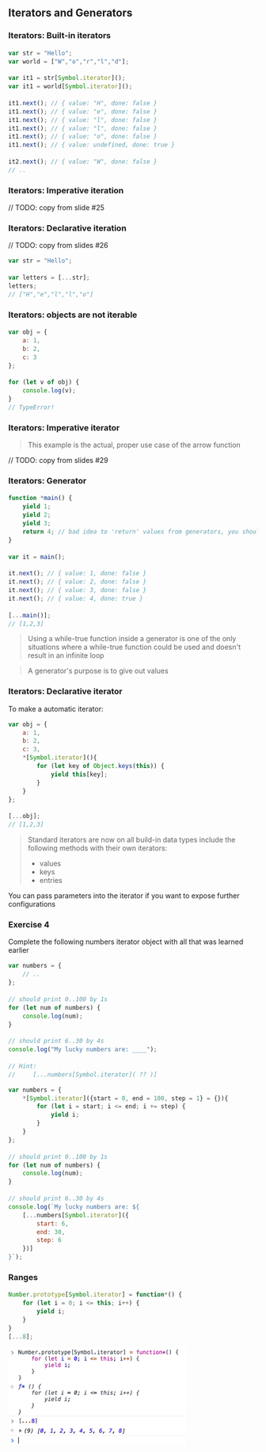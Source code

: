 ## Iterators and Generators

### Iterators: Built-in iterators

```js
var str = "Hello";
var world = ["W","o","r","l","d"];

var it1 = str[Symbol.iterator]();
var it1 = world[Symbol.iterator]();

it1.next(); // { value: "H", done: false }
it1.next(); // { value: "e", done: false }
it1.next(); // { value: "l", done: false }
it1.next(); // { value: "l", done: false }
it1.next(); // { value: "o", done: false }
it1.next(); // { value: undefined, done: true }

it2.next(); // { value: "W", done: false }
// ..
```

### Iterators: Imperative iteration

// TODO: copy from slide #25

### Iterators: Declarative iteration

// TODO: copy from slides #26

```js
var str = "Hello";

var letters = [...str];
letters;
// ["H","e","l","l","o"]
```

### Iterators: objects are not iterable

```js
var obj = {
    a: 1,
    b: 2,
    c: 3
};

for (let v of obj) {
    console.log(v);
}
// TypeError!
```

### Iterators: Imperative iterator

> This example is the actual, proper use case of the arrow function

// TODO: copy from slides #29

### Iterators: Generator

```js
function *main() {
    yield 1;
    yield 2;
    yield 3;
    return 4; // bad idea to 'return' values from generators, you should use 'yield' in generators since regular iterators don't include the return line
}

var it = main();

it.next(); // { value: 1, done: false }
it.next(); // { value: 2, done: false }
it.next(); // { value: 3, done: false }
it.next(); // { value: 4, done: true }

[...main()];
// [1,2,3]
```

> Using a while-true function inside a generator is one of the only situations where a while-true function could be used and doesn't result in an infinite loop

> A generator's purpose is to give out values

### Iterators: Declarative iterator

To make a automatic iterator:

```js
var obj = {
    a: 1,
    b: 2,
    c: 3,
    *[Symbol.iterator](){
        for (let key of Object.keys(this)) {
            yield this[key];
        }
    }
};

[...obj];
// [1,2,3]
```

> Standard iterators are now on all build-in data types include the following methods with their own iterators:
> * values
> * keys
> * entries

You can pass parameters into the iterator if you want to expose further configurations

### Exercise 4

Complete the following numbers iterator object with all that was learned earlier

```js
var numbers = {
    // ..
};

// should print 0..100 by 1s
for (let num of numbers) {
    console.log(num);
}

// should print 6..30 by 4s
console.log("My lucky numbers are: ____");

// Hint:
//     [...numbers[Symbol.iterator]( ?? )]
```

```js
var numbers = {
    *[Symbol.iterator]({start = 0, end = 100, step = 1} = {}){
        for (let i = start; i <= end; i += step) {
            yield i;
        }
    }
};

// should print 0..100 by 1s
for (let num of numbers) {
    console.log(num);
}

// should print 6..30 by 4s
console.log(`My lucky numbers are: ${
    [...numbers[Symbol.iterator]({
        start: 6,
        end: 30,
        step: 6
    })]
}`);
```

### Ranges

```js
Number.prototype[Symbol.iterator] = function*() {
    for (let i = 0; i <= this; i++) {
        yield i;
    }
}
[...8];
```

![range](images/2.jpg)